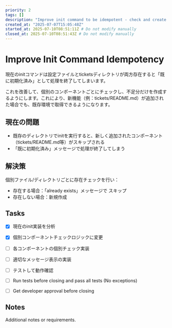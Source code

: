 ```yaml
---
priority: 2
tags: []
description: "Improve init command to be idempotent - check and create only missing components"
created_at: "2025-07-07T15:05:48Z"
started_at: 2025-07-10T08:51:11Z # Do not modify manually
closed_at: 2025-07-10T08:51:43Z # Do not modify manually
---
```


# Improve Init Command Idempotency

現在のinitコマンドは設定ファイルとticketsディレクトリが両方存在すると「既に初期化済み」として処理を終了してしまいます。

これを改善して、個別のコンポーネントごとにチェックし、不足分だけを作成するようにします。これにより、新機能（例：tickets/README.md）が追加された場合でも、既存環境で取得できるようになります。

## 現在の問題

- 既存のディレクトリでinitを実行すると、新しく追加されたコンポーネント（tickets/README.md等）がスキップされる
- 「既に初期化済み」メッセージで処理が終了してしまう

## 解決策

個別ファイル/ディレクトリごとに存在チェックを行い：
- 存在する場合：「already exists」メッセージで スキップ
- 存在しない場合：新規作成

## Tasks

- [x] 現在のinit実装を分析
- [x] 個別コンポーネントチェックロジックに変更
- [ ] 各コンポーネントの個別チェック実装
- [ ] 適切なメッセージ表示の実装
- [ ] テストして動作確認
- [ ] Run tests before closing and pass all tests (No exceptions)
- [ ] Get developer approval before closing


## Notes

Additional notes or requirements.
